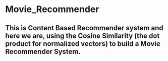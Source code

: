 # Movie_Recommender

## This is Content Based Recommender system and here we are, using the Cosine Similarity (the dot product for normalized vectors) to build a Movie Recommender System.
